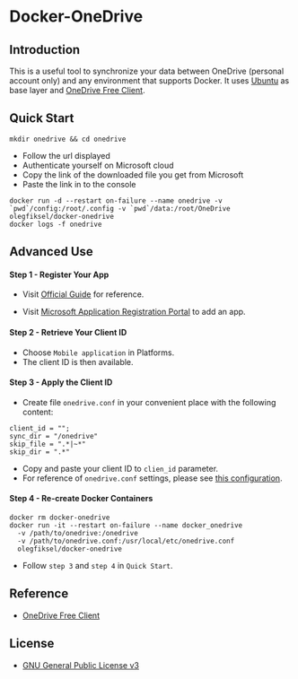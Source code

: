 # Docker-OneDrive



## Introduction

This is a useful tool to synchronize your data between OneDrive (personal account only) and any environment that supports Docker. It uses [Ubuntu](https://hub.docker.com/_/ubuntu/) as base layer and [OneDrive Free Client](https://github.com/skilion/onedrive).



## Quick Start

```shell
mkdir onedrive && cd onedrive
```
* Follow the url displayed
* Authenticate yourself on Microsoft cloud
* Copy the link of the downloaded file you get from Microsoft
* Paste the link in to the console

```shell
docker run -d --restart on-failure --name onedrive -v `pwd`/config:/root/.config -v `pwd`/data:/root/OneDrive olegfiksel/docker-onedrive
docker logs -f onedrive
```

## Advanced Use

#### Step 1 - Register Your App

* Visit [Official Guide](https://dev.onedrive.com/app-registration.htm) for reference.


* Visit [Microsoft Application Registration Portal](https://apps.dev.microsoft.com/?referrer=https%3A%2F%2Fdev.onedrive.com%2Fapp-registration.htm) to add an app.

#### Step 2 - Retrieve Your Client ID

* Choose `Mobile application` in Platforms.
* The client ID is then available.

#### Step 3 - Apply the Client ID

* Create file `onedrive.conf` in your convenient place with the following content:

```
client_id = "";
sync_dir = "/onedrive"
skip_file = ".*|~*"
skip_dir = ".*"
```

* Copy and paste your client ID to `clien_id` parameter.
* For reference of `onedrive.conf` settings, please see [this configuration](https://github.com/skilion/onedrive#configuration).

#### Step 4 - Re-create Docker Containers

```
docker rm docker-onedrive
docker run -it --restart on-failure --name docker_onedrive
  -v /path/to/onedrive:/onedrive
  -v /path/to/onedrive.conf:/usr/local/etc/onedrive.conf
  olegfiksel/docker-onedrive
```

* Follow `step 3` and `step 4` in `Quick Start`.



## Reference

* [OneDrive Free Client](https://github.com/skilion/onedrive)



## License

* [GNU General Public License v3](http://www.gnu.org/licenses/gpl-3.0.en.html)
